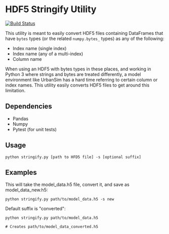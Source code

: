 # HDF5 Stringify Utility

[![Build Status](https://travis-ci.org/pksohn/hdf5_stringify.svg?branch=master)](https://travis-ci.org/pksohn/hdf5_stringify)

This utility is meant to easily convert HDF5 files containing DataFrames that have `bytes` types (or the related `numpy.bytes_` types) as any of the following:
 
 * Index name (single index)
 * Index name (any of a multi-index)
 * Column name
 
 When using an HDF5 with bytes types in these places, and working in Python 3 where strings and bytes are treated differently, a model environment like UrbanSim has a hard time referring to certain column or index names. This utility easily converts HDF5 files to get around this limitation. 
 
 ## Dependencies
 
 * Pandas
 * Numpy
 * Pytest (for unit tests)
 
 ## Usage
 
```
python stringify.py [path to HFD5 file] -s [optional suffix]
```

## Examples

This will take the model_data.h5 file, convert it, and save as model_data_new.h5:

```
python stringify.py path/to/model_data.h5 -s new
```

Default suffix is "converted":
 
```
python stringify.py path/to/model_data.h5

# Creates path/to/model_data_converted.h5
```
